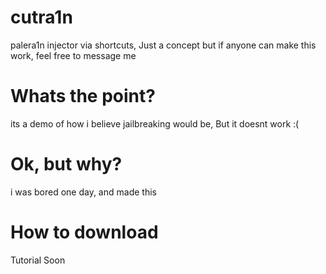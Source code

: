 # cutra1n
palera1n injector via shortcuts, Just a concept but if anyone can make this work, feel free to message me

# Whats the point?
its a demo of how i believe jailbreaking would be, But it doesnt work :(

# Ok, but why?
i was bored one day, and made this

# How to download
Tutorial Soon
